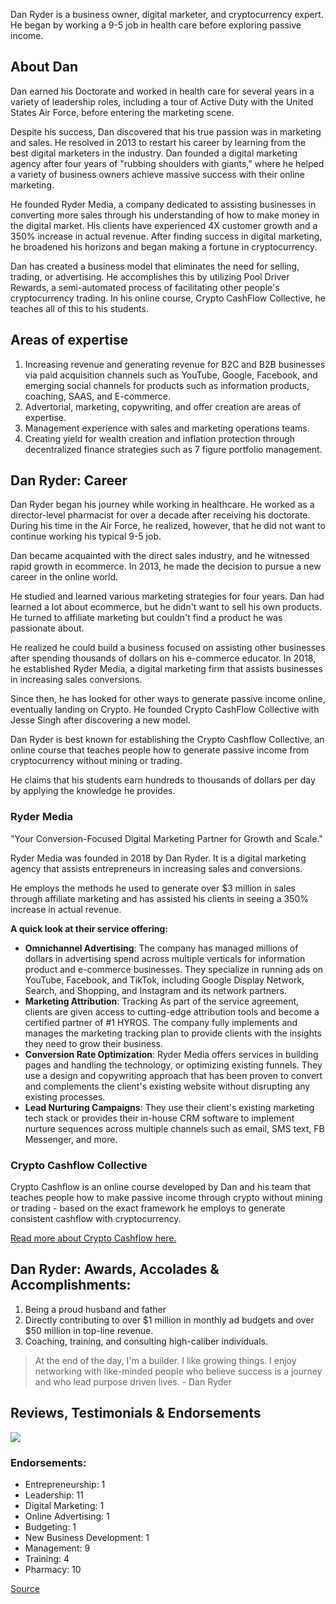 
Dan Ryder is a business owner, digital marketer, and cryptocurrency expert. He began by working a 9-5 job in health care before exploring passive income. 

## About Dan

Dan earned his Doctorate and worked in health care for several years in a variety of leadership roles, including a tour of Active Duty with the United States Air Force, before entering the marketing scene.

Despite his success, Dan discovered that his true passion was in marketing and sales. He resolved in 2013 to restart his career by learning from the best digital marketers in the industry. Dan founded a digital marketing agency after four years of "rubbing shoulders with giants," where he helped a variety of business owners achieve massive success with their online marketing.

He founded Ryder Media, a company dedicated to assisting businesses in converting more sales through his understanding of how to make money in the digital market. His clients have experienced 4X customer growth and a 350% increase in actual revenue. After finding success in digital marketing, he broadened his horizons and began making a fortune in cryptocurrency.

Dan has created a business model that eliminates the need for selling, trading, or advertising. He accomplishes this by utilizing Pool Driver Rewards, a semi-automated process of facilitating other people's cryptocurrency trading. In his online course, Crypto CashFlow Collective, he teaches all of this to his students.


## Areas of expertise

1. Increasing revenue and generating revenue for B2C and B2B businesses via paid acquisition channels such as YouTube, Google, Facebook, and emerging social channels for products such as information products, coaching, SAAS, and E-commerce.
2. Advertorial, marketing, copywriting, and offer creation are areas of expertise.
3. Management experience with sales and marketing operations teams.
4. Creating yield for wealth creation and inflation protection through decentralized finance strategies such as 7 figure portfolio management.


## Dan Ryder: Career

Dan Ryder began his journey while working in healthcare. He worked as a director-level pharmacist for over a decade after receiving his doctorate. During his time in the Air Force, he realized, however, that he did not want to continue working his typical 9-5 job. 

Dan became acquainted with the direct sales industry, and he witnessed rapid growth in ecommerce. In 2013, he made the decision to pursue a new career in the online world.

He studied and learned various marketing strategies for four years. Dan had learned a lot about ecommerce, but he didn't want to sell his own products. He turned to affiliate marketing but couldn't find a product he was passionate about. 

He realized he could build a business focused on assisting other businesses after spending thousands of dollars on his e-commerce educator. In 2018, he established Ryder Media, a digital marketing firm that assists businesses in increasing sales conversions.

Since then, he has looked for other ways to generate passive income online, eventually landing on Crypto. He founded Crypto CashFlow Collective with Jesse Singh after discovering a new model.

Dan Ryder is best known for establishing the Crypto Cashflow Collective, an online course that teaches people how to generate passive income from cryptocurrency without mining or trading. 

He claims that his students earn hundreds to thousands of dollars per day by applying the knowledge he provides.

### Ryder Media

"Your Conversion-Focused Digital Marketing Partner for Growth and Scale."

Ryder Media was founded in 2018 by Dan Ryder. It is a digital marketing agency that assists entrepreneurs in increasing sales and conversions. 

He employs the methods he used to generate over $3 million in sales through affiliate marketing and has assisted his clients in seeing a 350% increase in actual revenue.

**A quick look at their service offering:**

- **Omnichannel Advertising**: The company has managed millions of dollars in advertising spend across multiple verticals for information product and e-commerce businesses. They specialize in running ads on YouTube, Facebook, and TikTok, including Google Display Network, Search, and Shopping, and Instagram and its network partners.
- **Marketing Attribution**: Tracking As part of the service agreement, clients are given access to cutting-edge attribution tools and become a certified partner of #1 HYROS. The company fully implements and manages the marketing tracking plan to provide clients with the insights they need to grow their business.
- **Conversion Rate Optimization**: Ryder Media offers services in building pages and handling the technology, or optimizing existing funnels. They use a design and copywriting approach that has been proven to convert and complements the client's existing website without disrupting any existing processes.
- **Lead Nurturing Campaigns**: They use their client's existing marketing tech stack or provides their in-house CRM software to implement nurture sequences across multiple channels such as email, SMS text, FB Messenger, and more.


### Crypto Cashflow Collective

Crypto Cashflow is an online course developed by Dan and his team that teaches people how to make passive income through crypto without mining or trading - based on the exact framework he employs to generate consistent cashflow with cryptocurrency.

[Read more about Crypto Cashflow here.](https://devinschumacher.com/review/crypto-cashflow-dan-ryder/)


## Dan Ryder: Awards, Accolades & Accomplishments:

1.  Being a proud husband and father
2.  Directly contributing to over $1 million in monthly ad budgets and over $50 million in top-line revenue.
3.  Coaching, training, and consulting high-caliber individuals.

> At the end of the day, I'm a builder. I like growing things. I enjoy networking with like-minded people who believe success is a journey and who lead purpose driven lives. - Dan Ryder



## Reviews, Testimonials & Endorsements



![](Dan%20Ryder%20testimonails.png)

### Endorsements:

- Entrepreneurship: 1
- Leadership: 11
- Digital Marketing: 1
- Online Advertising: 1
- Budgeting: 1
- New Business Development: 1
- Management: 9
- Training: 4
- Pharmacy: 10

[Source](https://www.linkedin.com/in/danjryder/details/skills/)